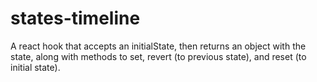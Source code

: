 # states-timeline
A react hook that accepts an initialState, then returns an object with the state, along with methods to set, revert (to previous state), and reset (to initial state).
